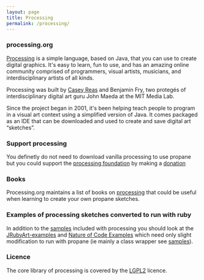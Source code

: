 ```yaml
---
layout: page
title: Processing
permalink: /processing/
---
```

### processing.org ###

[Processing][processing] is a simple language, based on Java, that you can use to create digital graphics. It's easy to learn, fun to use, and has an amazing online community comprised of programmers, visual artists, musicians, and interdisciplinary artists of all kinds.

Processing was built by [Casey Reas][casey] and Benjamin Fry, two protegés of interdisciplinary digital art guru John Maeda at the MIT Media Lab.

Since the project began in 2001, it's been helping teach people to program in a visual art context using a simplified version of Java. It comes packaged as an IDE that can be downloaded and used to create and save digital art “sketches”.

### Support processing ###

You definetly do not need to download vanilla processing to use propane but you could support the [processing foundation][foundation] by making a [donation][support]

### Books ###

Processing.org maintains a list of books on [processing][books] that could be useful when learning to create your own propane sketches.

### Examples of processing sketches converted to run with ruby ###

In addition to the [samples][propane-examples] included with processing you should look at the [JRubyArt-examples][jrub] and [Nature of Code Examples][noc] which need only slight modification to run with propane (ie mainly a class wrapper see [samples][propane-examples]).

### Licence ###

The core library of processing is covered by the [LGPL2][licence] licence.

[processing]:https://processing.org/
[foundation]:https://processingfoundation.org/
[support]:https://www.processing.org/download/
[books]:https://www.processing.org/books/
[jrub]:https://github.com/ruby-processing/JRubyArt-examples
[propane-examples]:https://github.com/ruby-processing/propane-examples
[noc]:https://github.com/ruby-processing/The-Nature-of-Code-for-JRubyArt
[licence]:https://github.com/processing/processing/blob/master/license.txt
[casey]:https://medium.com/@ProcessingOrg/thoughts-on-software-a8a82c95e1ad#.yawwplxzz
